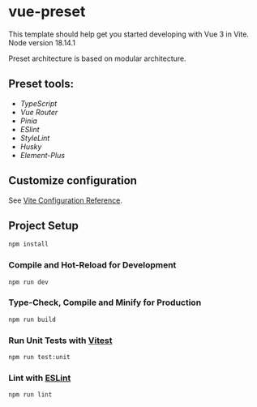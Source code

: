 # vue-preset

This template should help get you started developing with Vue 3 in Vite.
Node version 18.14.1

Preset architecture is based on modular architecture.

## Preset tools:
- *TypeScript*
- *Vue Router*
- *Pinia*
- *ESlint*
- *StyleLint*
- *Husky*
- *Element-Plus*

## Customize configuration

See [Vite Configuration Reference](https://vitejs.dev/config/).

## Project Setup

```sh
npm install
```

### Compile and Hot-Reload for Development

```sh
npm run dev
```

### Type-Check, Compile and Minify for Production

```sh
npm run build
```

### Run Unit Tests with [Vitest](https://vitest.dev/)

```sh
npm run test:unit
```

### Lint with [ESLint](https://eslint.org/)

```sh
npm run lint
```
